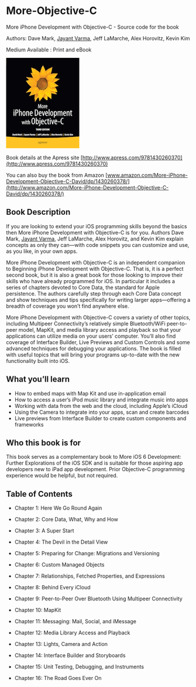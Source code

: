 # More-Objective-C
More iPhone Development with Objective-C - Source code for the book

Authors: Dave Mark, [Jayant Varma](http://www.oz-apps.com), Jeff LaMarche, Alex Horovitz, Kevin Kim

Medium Available : Print and eBook
 

![Book Cover](https://raw.githubusercontent.com/JayantVarma/More-Objective-C/master/resources/Obj-CBook.jpg)

Book details at the Apress site [http://www.apress.com/9781430260370](http://www.apress.com/9781430260370)

You can also buy the book from Amazon [www.amazon.com/More-iPhone-Development-Objective-C-David/dp/1430260378/](http://www.amazon.com/More-iPhone-Development-Objective-C-David/dp/1430260378/)


## Book Description
If you are looking to extend your iOS programming skills beyond the basics then More iPhone Development with Objective-C is for you. Authors Dave Mark, [Jayant Varma](http://www.oz-apps.com), Jeff LaMarche, Alex Horovitz, and Kevin Kim explain concepts as only they can—with code snippets you can customize and use, as you like, in your own apps.

More iPhone Development with Objective-C is an independent companion to Beginning iPhone Development with Objective-C. That is, it is a perfect second book, but it is also a great book for those looking to improve their skills who have already programmed for iOS. In particular it includes a series of chapters devoted to Core Data, the standard for Apple persistence. The authors carefully step through each Core Data concept and show techniques and tips specifically for writing larger apps—offering a breadth of coverage you won’t find anywhere else.

More iPhone Development with Objective-C covers a variety of other topics, including Multipeer Connectivity’s relatively simple Bluetooth/WiFi peer-to-peer model, MapKit, and media library access and playback so that your applications can utilize media on your users’ computer. You’ll also find coverage of Interface Builder, Live Previews and Custom Controls and some advanced techniques for debugging your applications. The book is filled with useful topics that will bring your programs up-to-date with the new functionality built into iOS.

## What you’ll learn

 * How to embed maps with Map Kit and use in-application email
 * How to access a user’s iPod music library and integrate music into apps
 * Working with data from the web and the cloud, including Apple’s iCloud
 * Using the Camera to integrate into your apps, scan and create barcodes
 * Live previews from Interface Builder to create custom components and frameworks

## Who this book is for

This book serves as a complementary book to More iOS 6 Development: Further Explorations of the iOS SDK and is suitable for those aspiring app developers new to iPad app development. Prior Objective-C programming experience would be helpful, but not required.

## Table of Contents
* Chapter 1: Here We Go Round Again

* Chapter 2: Core Data, What, Why and How

* Chapter 3: A Super Start

* Chapter 4: The Devil in the Detail View

* Chapter 5: Preparing for Change: Migrations and Versioning

* Chapter 6: Custom Managed Objects

* Chapter 7: Relationships, Fetched Properties, and Expressions

* Chapter 8: Behind Every iCloud

* Chapter 9: Peer-to-Peer Over Bluetooth Using Multipeer Connectivity

* Chapter 10: MapKit

* Chapter 11: Messaging: Mail, Social, and iMessage

* Chapter 12: Media Library Access and Playback

* Chapter 13: Lights, Camera and Action

* Chapter 14: Interface Builder and Storyboards

* Chapter 15: Unit Testing, Debugging, and Instruments

* Chapter 16: The Road Goes Ever On


